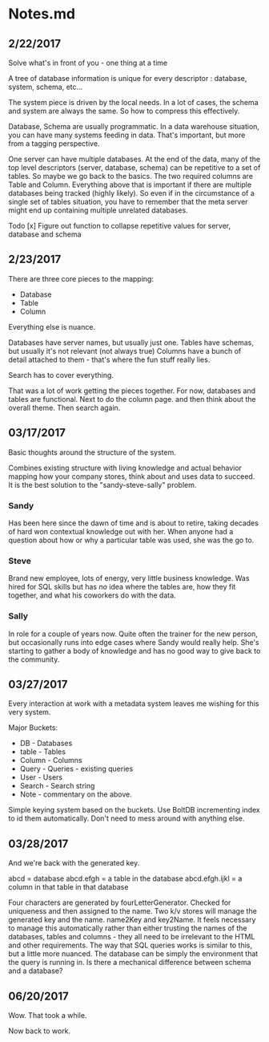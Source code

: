 # Notes.md

## 2/22/2017

Solve what's in front of you - one thing at a time

A tree of database information is unique for every descriptor : database, system, schema, etc...

The system piece is driven by the local needs.  In a lot of cases, the schema and system are always the same.  So how to compress this effectively.

Database, Schema are usually programmatic.  In a data warehouse situation, you can have many systems feeding in data.  That's important, but more from a tagging perspective.  

One server can have multiple databases.  At the end of the data, many of the top level descriptors (server, database, schema) can be repetitive to a set of tables.  So maybe we go back to the basics.  The two required columns are Table and Column.  Everything above that is important if there are multiple databases being tracked (highly likely).  So even if in the circumstance of a single set of tables situation, you have to remember that the meta server might end up containing multiple unrelated databases.

Todo
[x] Figure out function to collapse repetitive values for server, database and schema

## 2/23/2017

There are three core pieces to the mapping:

* Database
* Table
* Column

Everything else is nuance.

Databases have server names, but usually just one.
Tables have schemas, but usually it's not relevant (not always true)
Columns have a bunch of detail attached to them - that's where the fun stuff really lies.

Search has to cover everything.

That was a lot of work getting the pieces together.  For now, databases and tables are functional.  Next to do the column page. and then think about the overall theme.  Then search again.

## 03/17/2017
Basic thoughts around the structure of the system.  

Combines existing structure with living knowledge and actual behavior mapping how your company stores, think about and uses data to succeed.  It is the best solution to the "sandy-steve-sally" problem.

### Sandy
Has been here since the dawn of time and is about to retire, taking decades of hard won contextual knowledge out with her.  When anyone had a question about how or why a particular table was used, she was the go to.  

### Steve
Brand new employee, lots of energy, very little business knowledge.  Was hired for SQL skills but has _no_ idea where the tables are, how they fit together, and what his coworkers do with the data.

### Sally
In role for a couple of years now.  Quite often the trainer for the new person, but occasionally runs into edge cases where Sandy would really help.  She's starting to gather a body of knowledge and has no good way to give back to the community.

## 03/27/2017

Every interaction at work with a metadata system leaves me wishing for this very system.

Major Buckets:

* DB - Databases
* table - Tables
* Column - Columns
* Query - Queries - existing queries
* User - Users
* Search - Search string
* Note - commentary on the above.  

Simple keying system based on the buckets.  Use BoltDB incrementing index to id them automatically.   Don't need to mess around with anything else.


## 03/28/2017
And we're back with the generated key.

abcd = database
abcd.efgh = a table in the database
abcd.efgh.ijkl = a column in that table in that database

Four characters are generated by fourLetterGenerator.  Checked for uniqueness and then assigned to the name.  Two k/v stores will manage the generated key and the name.  name2Key and key2Name. It feels necessary to manage this automatically rather than either trusting the names of the databases, tables and columns - they all need to be irrelevant to the HTML and other requirements.  The way that SQL queries works is similar to this, but a little more nuanced.  The database can be simply the environment that the query is running in.  Is there a mechanical difference between schema and a database?  

## 06/20/2017

Wow.  That took a while.   

Now back to work.  
